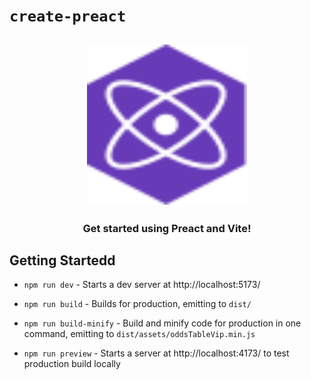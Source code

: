 # `create-preact`

<h2 align="center">
  <img height="256" width="256" src="./src/assets/preact.svg">
</h2>

<h3 align="center">Get started using Preact and Vite!</h3>

## Getting Startedd

-   `npm run dev` - Starts a dev server at http://localhost:5173/

-   `npm run build` - Builds for production, emitting to `dist/`

-   `npm run build-minify` - Build and minify code for production in one command, emitting to `dist/assets/oddsTableVip.min.js`

-   `npm run preview` - Starts a server at http://localhost:4173/ to test production build locally
